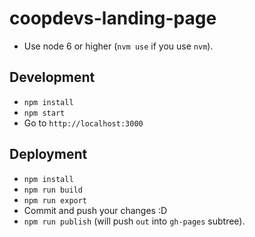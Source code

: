 # coopdevs-landing-page

- Use node 6 or higher (`nvm use` if you use `nvm`).

## Development

- `npm install`
- `npm start`
- Go to `http://localhost:3000`

## Deployment

- `npm install`
- `npm run build`
- `npm run export`
- Commit and push your changes :D
- `npm run publish` (will push `out` into `gh-pages` subtree).
